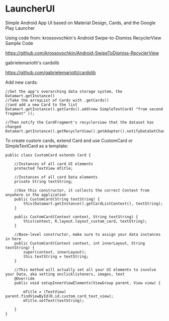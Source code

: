 # LauncherUI
Simple Android App UI based on Material Design, Cards, and the Google Play Launcher

Using code from:
krossovochkin's Android Swipe-to-Dismiss RecyclerView Sample Code

https://github.com/krossovochkin/Android-SwipeToDismiss-RecyclerView

gabrielemariotti's cardslib

https://github.com/gabrielemariotti/cardslib

Add new cards:

    //Get the app's overarching data storage system, the Datamart.getInstance()
    //Take the arrayList of Cards with .getCards()
    //and add a new Card to the list
    Datamart.getInstance().getCards().add(new SimpleTextCard( "from second fragment" ));

    //Then notify the CardFragment's recyclerview that the dataset has changed
    Datamart.getInstance().getRecyclerView().getAdapter().notifyDataSetChanged();



To create custom cards, extend Card and use CustomCard or SimpleTextCard as a template:

    public class CustomCard extends Card {

        //Instances of all card UI elements
        protected TextView mTitle;

        //Instances of all card Data elements
        private String textString;

        //Use this constructor, it collects the correct Context from anywhere in the application
        public CustomCard(String textString) {
            this(Datamart.getInstance().getCardListContext(), textString);
        }

        public CustomCard(Context context, String textString) {
            this(context, R.layout.layout_custom_card, textString);
        }

        //Base-level constructor, make sure to assign your data instances in here
        public CustomCard(Context context, int innerLayout, String textString) {
            super(context, innerLayout);
            this.textString = textString;
        }

        //This method will actually set all your UI elements to involve your Data, aka setting onclicklisteners, images, text
        @Override
        public void setupInnerViewElements(ViewGroup parent, View view) {

            mTitle = (TextView) parent.findViewById(R.id.custom_card_text_view);
            mTitle.setText(textString);

        }
    }
